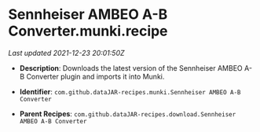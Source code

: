 # Sennheiser AMBEO A-B Converter.munki.recipe

_Last updated 2021-12-23 20:01:50Z_

- **Description**: Downloads the latest version of the Sennheiser AMBEO A-B Converter plugin and imports it into Munki.

- **Identifier**: `com.github.dataJAR-recipes.munki.Sennheiser AMBEO A-B Converter`

- **Parent Recipes**: `com.github.dataJAR-recipes.download.Sennheiser AMBEO A-B Converter`
